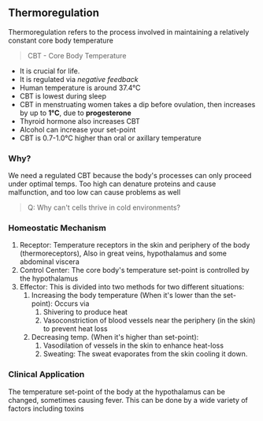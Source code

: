 ## Thermoregulation

Thermoregulation refers to the process involved in maintaining a relatively constant core body temperature

> CBT - Core Body Temperature

- It is crucial for life.
- It is regulated via _negative feedback_
- Human temperature is around 37.4°C
- CBT is lowest during sleep
- CBT in menstruating women takes a dip before ovulation, then increases by up to **1°C**, due to **progesterone**
- Thyroid hormone also increases CBT
- Alcohol can increase your set-point
- CBT is 0.7-1.0°C higher than oral or axillary temperature

### Why?
We need a regulated CBT because the body's processes can only proceed under optimal temps. Too high can denature proteins and cause malfunction, and too low can cause problems as well

> Q: Why can't cells thrive in cold environments?


### Homeostatic Mechanism
1. Receptor: Temperature receptors in the skin and periphery of the body (thermoreceptors), Also in great veins, hypothalamus and some abdominal viscera
2. Control Center: The core body's temperature set-point is controlled by the hypothalamus
3. Effector: This is divided into two methods for two different situations:
	1. Increasing the body temperature (When it's lower than the set-point): Occurs via
		1. Shivering to produce heat
		2. Vasoconstriction of blood vessels near the periphery (in the skin) to prevent heat loss
	2. Decreasing temp. (When it's higher than set-point):
		1. Vasodilation of vessels in the skin to enhance heat-loss
		2. Sweating: The sweat evaporates from the skin cooling it down.

### Clinical Application
The temperature set-point of the body at the hypothalamus can be changed, sometimes causing fever. This can be done by a wide variety of factors including toxins  
